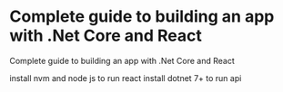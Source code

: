 # Complete guide to building an app with .Net Core and React
 Complete guide to building an app with .Net Core and React

install nvm and node js to run react
install dotnet 7+ to run api